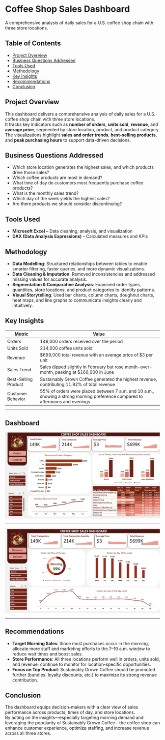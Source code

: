 # Coffee Shop Sales Dashboard  

A comprehensive analysis of daily sales for a U.S. coffee shop chain with three store locations.  

## Table of Contents  
- [Project Overview](#project-overview)  
- [Business Questions Addressed](#business-questions-addressed)  
- [Tools Used](#tools-used)  
- [Methodology](#methodology)  
- [Key Insights](#key-insights)  
- [Recommendations](#recommendations)  
- [Conclusion](#conclusion)  

## Project Overview  

This dashboard delivers a comprehensive analysis of daily sales for a U.S. coffee shop chain with three store locations.  
It tracks key indicators such as **number of orders**, **units sold**, **revenue**, and **average price**, segmented by store location, product, and product category.  
The visualizations highlight **sales and order trends**, **best-selling products**, and **peak purchasing hours** to support data-driven decisions.  

## Business Questions Addressed  

- Which store location generates the highest sales, and which products drive those sales?  
- Which coffee products are most in demand?  
- What time of day do customers most frequently purchase coffee products?  
- What is the monthly sales trend?  
- Which day of the week yields the highest sales?  
- Are there products we should consider discontinuing?  

## Tools Used  

- **Microsoft Excel** – Data cleaning, analysis, and visualization  
- **DAX (Data Analysis Expressions)** – Calculated measures and KPIs

## Methodology  

- **Data Modelling**: Structured relationships between tables to enable smarter filtering, faster queries, and more dynamic visualizations.  
- **Data Cleaning & Imputation**: Removed inconsistencies and addressed missing values for accurate analysis.  
- **Segmentation & Comparative Analysis**: Examined order types, quantities, store locations, and product categories to identify patterns.  
- **Visual Storytelling**: Used bar charts, column charts, doughnut charts, heat maps, and line graphs to communicate insights clearly and intuitively.  

## Key Insights  

| Metric | Value |
|--------|-------|
| Orders | 149,000 orders received over the period |
| Units Sold | 214,000 coffee units sold |
| Revenue | $699,000 total revenue with an average price of $3 per unit |
| Sales Trend | Sales dipped slightly in February but rose month-over-month, peaking at $166,000 in June |
| Best-Selling Product | Sustainably Grown Coffee generated the highest revenue, contributing 11.92% of total revenue |
| Customer Behavior | 55% of orders were placed between 7 a.m. and 10 a.m., showing a strong morning preference compared to afternoons and evenings |

---
## Dashboard

![Dashboard 1](https://github.com/Edmond-Boah/Excel-Projects/blob/main/image.png)


---

![Dashboard 2](https://github.com/Edmond-Boah/Excel-Projects/blob/main/image%20(1).png)

---
## Recommendations  

- **Target Morning Sales**: Since most purchases occur in the morning, allocate more staff and marketing efforts to the 7–10 a.m. window to reduce wait times and boost sales.  
- **Store Performance**: All three locations perform well in orders, units sold, and revenue; continue to monitor for location-specific opportunities.  
- **Focus on Top Product**: Sustainably Grown Coffee should be promoted further (bundles, loyalty discounts, etc.) to maximize its strong revenue contribution.  

## Conclusion  

The dashboard equips decision-makers with a clear view of sales performance across products, times of day, and store locations.  
By acting on the insights—especially targeting morning demand and leveraging the popularity of Sustainably Grown Coffee—the coffee shop can enhance customer experience, optimize staffing, and increase revenue across all three stores.  
